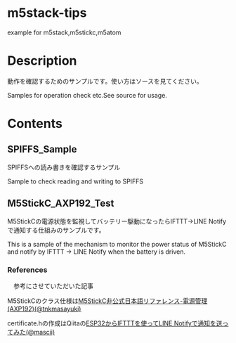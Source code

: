 # m5stack-tips
 example for m5stack,m5stickc,m5atom

# Description
 動作を確認するためのサンプルです。使い方はソースを見てください。

 Samples for operation check etc.See source for usage.

# Contents
## SPIFFS_Sample
 SPIFFSへの読み書きを確認するサンプル

Sample to check reading and writing to SPIFFS

## M5StickC_AXP192_Test
 M5StickCの電源状態を監視してバッテリー駆動になったらIFTTT→LINE Notifyで通知する仕組みのサンプルです。

This is a sample of the mechanism to monitor the power status of M5StickC and notify by IFTTT → LINE Notify when the battery is driven.
### References
　参考にさせていただいた記事

 M5StickCのクラス仕様は[M5StickC非公式日本語リファレンス-電源管理(AXP192)](https://lang-ship.com/reference/unofficial/M5StickC/Class/AXP192/)[(@tnkmasayuki)](https://twitter.com/tnkmasayuki)

 certificate.hの作成はQiitaの[ESP32からIFTTTを使ってLINE Notifyで通知を送ってみた](https://qiita.com/mascii/items/4c366ad4709469d5fda9)[(@mascii)](https://qiita.com/mascii)

